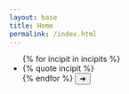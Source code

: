 ```yaml
---
layout: base
title: Home
permalink: /index.html
---
```


<div class="carousel-wrapper">
  <ul class="carousel">
  {% for incipit in incipits %}
    <li class="item"><div class="content">{% quote incipit %}</div></li>
  {% endfor %}
    <button id="btnPrevious" onclick="handleClick('previous')" class="button button--previous" type="button" style="display:none;">➜</button>
    <button id="btnNext" onclick="handleClick('next')" class="button button--next" type="button">➜</button>
  </ul>
</div>

<script>
  // https://www.nieknijland.nl/blog/make-a-responsive-carousel-with-just-css
  const carousel = document.querySelector(".carousel");

  // We want to know the width of one of the items. We'll use this to decide how many pixels we want our carousel to scroll.
  const item = document.querySelector(".item");
  const itemWidth = item.offsetWidth;

  function handleClick(direction) {
    // Display previous button after first click of next button
    document.getElementById('btnPrevious').style.display = "";

    // Based on the direction we call `scrollBy` with the item width we got earlier
    if(direction === "previous") {
    carousel.scrollBy({ left: -itemWidth, behavior: "smooth" });
    } else {
    carousel.scrollBy({ left: itemWidth, behavior: "smooth" });
    }
  }
</script>
